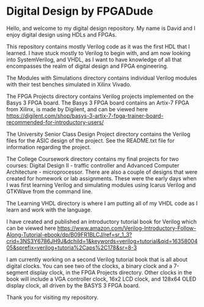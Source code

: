# Digital Design by FPGADude
Hello, and welcome to my digital design repository. My name is David and I enjoy digital design using HDLs and FPGAs.

This repository contains mostly Verilog code as it was the first HDL that I learned. I have stuck mostly to Verilog to begin with, and am now looking into SystemVerilog, and VHDL, as I want to have knowledge of all that encompasses the realm of digital design and FPGA engineering.

The Modules with Simulations directory contains individual Verilog modules with their test benches simulated in Xilinx Vivado.

The FPGA Projects directory contains Verilog projects implemented on the Basys 3 FPGA board. The Basys 3 FPGA board contains an Artix-7 FPGA from Xilinx, is made by Digilent, and can be viewed here https://digilent.com/shop/basys-3-artix-7-fpga-trainer-board-recommended-for-introductory-users/

The University Senior Class Design Project directory contains the Verilog files for the ASIC design of the project. See the README.txt file for information regarding the project.

The College Coursework directory contains my final projects for two courses: Digital Design II - traffic controller and Advanced Computer Architecture - microprocessor. There are also a couple of designs that were created for homework or lab assignments. These were the early days when I was first learning Verilog and simulating modules using Icarus Verilog and GTKWave from the command line.

The Learning VHDL directory is where I am putting all of my VHDL code as I learn and work with the language.

I have created and published an introductory tutorial book for Verilog which can be viewed here https://www.amazon.com/Verilog-Introductory-Follow-Along-Tutorial-ebook/dp/B09FR1BLCJ/ref=sr_1_3?crid=3NS3Y6786JH9J&dchild=1&keywords=verilog+tutorial&qid=1635800405&sprefix=verilog+tutoria%2Caps%2C178&sr=8-3

I am currently working on a second Verilog tutorial book that is all about digital clocks. You can see two of the clocks, a binary clock and a 7-segment display clock, in the FPGA Projects directory. Other clocks in the book will include a VGA controller clock, 16x2 LCD clock, and 128x64 OLED display clock, all driven by the BASYS 3 FPGA board.

Thank you for visiting my repository.
